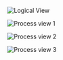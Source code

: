 ![Logical View](./res/la.puml)


![Process view 1](./res/pv1.puml)


![Process view 2](./res/pv2.puml)


![Process view 3](./res/pv3.puml)

